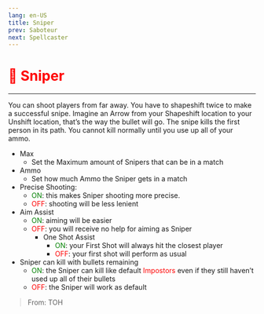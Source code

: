 ```yaml
---
lang: en-US
title: Sniper
prev: Saboteur
next: Spellcaster
---
```


# <font color="red">🎯 <b>Sniper</b></font> <Badge text="Killing" type="tip" vertical="middle"/>
---

You can shoot players from far away. You have to shapeshift twice to make a successful snipe. Imagine an Arrow from your Shapeshift location to your Unshift location, that’s the way the bullet will go. The snipe kills the first person in its path. You cannot kill normally until you use up all of your ammo.
* Max
  * Set the Maximum amount of Snipers that can be in a match
* Ammo
  * Set how much Ammo the Sniper gets in a match
* Precise Shooting: 
  * <font color=green>ON</font>: this makes Sniper shooting more precise. 
  * <font color=red>OFF</font>: shooting will be less lenient
* Aim Assist
  * <font color=green>ON</font>: aiming will be easier
  * <font color=red>OFF</font>: you will receive no help for aiming as Sniper
    * One Shot Assist
      * <font color=green>ON</font>: your First Shot will always hit the closest player
      * <font color=red>OFF</font>: your first shot will perform as usual
* Sniper can kill with bullets remaining
  * <font color=green>ON</font>: the Sniper can kill like default <font color=red>Impostors</font> even if they still haven’t used up all of their bullets
  * <font color=red>OFF</font>: the Sniper will work as default

> From: TOH